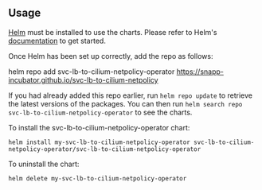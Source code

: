 ## Usage

[Helm](https://helm.sh) must be installed to use the charts. Please refer to
Helm's [documentation](https://helm.sh/docs) to get started.

Once Helm has been set up correctly, add the repo as follows:

  helm repo add svc-lb-to-cilium-netpolicy-operator https://snapp-incubator.github.io/svc-lb-to-cilium-netpolicy

If you had already added this repo earlier, run `helm repo update` to retrieve
the latest versions of the packages.  You can then run `helm search repo
svc-lb-to-cilium-netpolicy-operator` to see the charts.

To install the svc-lb-to-cilium-netpolicy-operator chart:

    helm install my-svc-lb-to-cilium-netpolicy-operator svc-lb-to-cilium-netpolicy-operator/svc-lb-to-cilium-netpolicy-operator

To uninstall the chart:

    helm delete my-svc-lb-to-cilium-netpolicy-operator
